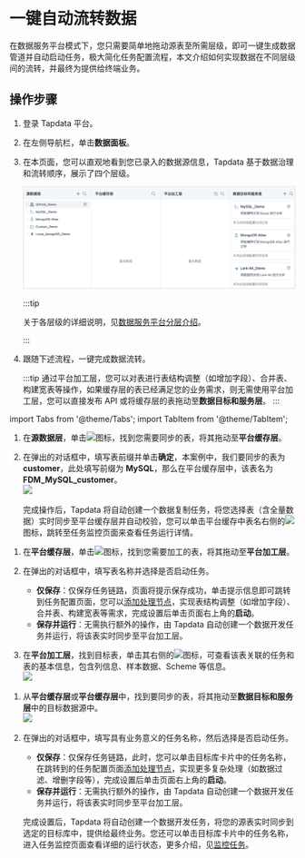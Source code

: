 # 一键自动流转数据

在数据服务平台模式下，您只需要简单地拖动源表至所需层级，即可一键生成数据管道并自动启动任务，极大简化任务配置流程，本文介绍如何实现数据在不同层级间的流转，并最终为提供给终端业务。

## 操作步骤

1. 登录 Tapdata 平台。

2. 在左侧导航栏，单击**数据面板**。

3. 在本页面，您可以直观地看到您已录入的数据源信息，Tapdata 基于数据治理和流转顺序，展示了四个层级。

   ![数据服务平台页面](../../../images/view_daas_dashboard.png)

   :::tip

   关于各层级的详细说明，见[数据服务平台分层介绍](enable-daas-mode.md)。

   :::

4. 跟随下述流程，一键完成数据流转。

   :::tip
   通过平台加工层，您可以对表进行表结构调整（如增加字段）、合并表、构建宽表等操作，如果缓存层的表已经满足您的业务需求，则无需使用平台加工层，您可以直接发布 API 或将缓存层的表拖动至**数据目标和服务层**。
   :::

import Tabs from '@theme/Tabs';
import TabItem from '@theme/TabItem';

<Tabs className="unique-tabs">
    <TabItem value="cache" label="流转至平台缓存层" default>
    <ol>
    <li>在<b>源数据层</b>，单击<img src='/img/search_icon.png'></img>图标，找到您需要同步的表，将其拖动至<b>平台缓存层</b>。</li>
    <p></p>
    <li>在弹出的对话框中，填写表前缀并单击<b>确定</b>，本案例中，我们要同步的表为 <b>customer</b>，此处填写前缀为 <b>MySQL</b>，那么在平台缓存层中，该表名为 <b>FDM_MySQL_customer</b>。</li>
    <img src='/img/create_cache_task.gif'></img>
    <p>完成操作后，Tapdata 将自动创建一个数据复制任务，将您选择表（含全量数据）实时同步至平台缓存层并自动校验，您可以单击平台缓存中表名右侧的<img src='/img/detail_icon.png'></img>图标，跳转至任务监控页面来查看任务运行详情。</p>
    </ol>
   </TabItem>
   <TabItem value="curated" label="流转至平台加工层">
    <ol>
    <li>在<b>平台缓存层</b>，单击<img src='/img/search_icon.png'></img>图标，找到您需要加工的表，将其拖动至<b>平台加工层</b>。</li>
    <p></p>
    <li>在弹出的对话框中，填写表名称并选择是否启动任务。
    <p></p>
    <ul>
    <li><b>仅保存</b>：仅保存任务链路，页面将提示保存成功，单击提示信息即可跳转到任务配置页面，您可以<a href="../../data-pipeline/data-development/process-node">添加处理节点</a>，实现表结构调整（如增加字段）、合并表、构建宽表等需求，完成设置后单击页面右上角的<b>启动</b>。
    </li>
    <li><b>保存并运行</b>：无需执行额外的操作，由 Tapdata 自动创建一个数据开发任务并运行，将该表实时同步至平台加工层。
    </li>
    </ul></li>
    <p></p>
    <li>在<b>平台加工层</b>，找到目标表，单击其右侧的<img src='/img/detail_icon.png'></img>图标，可查看该表关联的任务和表的基本信息，包含列信息、样本数据、Scheme 等信息。</li>
    <img src='/img/view_curated_task.png'></img>
    </ol>
   </TabItem>
   <TabItem value="target" label="流转至数据目标和服务层">
    <ol>
    <li>从<b>平台缓存层</b>或<b>平台缓存层</b>中，找到要同步的表，将其拖动至<b>数据目标和服务层</b>中的目标数据源中。</li>
    <img src='/img/analyze_customer.gif'></img>
    <p></p>
    <li>在弹出的对话框中，填写具有业务意义的任务名称，然后选择是否启动任务。
    <p></p>
    <ul>
    <li><b>仅保存</b>：仅保存任务链路，此时，您可以单击目标库卡片中的任务名称，在跳转到的任务配置页面<a href="../../data-pipeline/data-development/process-node">添加处理节点</a>，实现更多复杂处理（如数据过滤、增删字段等），完成设置后单击页面右上角的<b>启动</b>。
    </li>
    <li><b>保存并运行</b>：无需执行额外的操作，由 Tapdata 自动创建一个数据开发任务并运行，将该表实时同步至平台加工层。
    </li>
    </ul>
    </li>
    <p></p>
    <p>完成设置后，Tapdata 将自动创建一个数据开发任务，将您的源表实时同步到选定的目标库中，提供给最终业务。您还可以单击目标库卡片中的任务名称，进入任务监控页面查看详细的运行状态，更多介绍，见<a href="../../data-pipeline/data-development/monitor-task">监控任务</a>。</p>
    </ol>
   </TabItem>
  </Tabs>